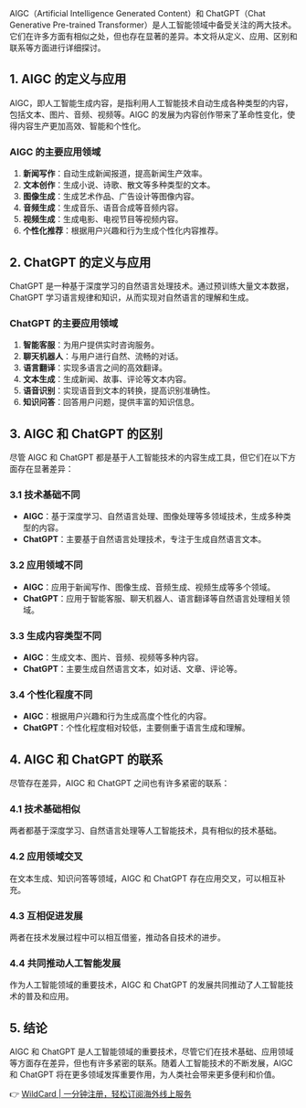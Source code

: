 AIGC（Artificial Intelligence Generated Content）和 ChatGPT（Chat Generative Pre-trained Transformer）是人工智能领域中备受关注的两大技术。它们在许多方面有相似之处，但也存在显著的差异。本文将从定义、应用、区别和联系等方面进行详细探讨。

## 1. AIGC 的定义与应用

AIGC，即人工智能生成内容，是指利用人工智能技术自动生成各种类型的内容，包括文本、图片、音频、视频等。AIGC 的发展为内容创作带来了革命性变化，使得内容生产更加高效、智能和个性化。

### AIGC 的主要应用领域
1. **新闻写作**：自动生成新闻报道，提高新闻生产效率。
2. **文本创作**：生成小说、诗歌、散文等多种类型的文本。
3. **图像生成**：生成艺术作品、广告设计等图像内容。
4. **音频生成**：生成音乐、语音合成等音频内容。
5. **视频生成**：生成电影、电视节目等视频内容。
6. **个性化推荐**：根据用户兴趣和行为生成个性化内容推荐。

## 2. ChatGPT 的定义与应用

ChatGPT 是一种基于深度学习的自然语言处理技术。通过预训练大量文本数据，ChatGPT 学习语言规律和知识，从而实现对自然语言的理解和生成。

### ChatGPT 的主要应用领域
1. **智能客服**：为用户提供实时咨询服务。
2. **聊天机器人**：与用户进行自然、流畅的对话。
3. **语言翻译**：实现多语言之间的高效翻译。
4. **文本生成**：生成新闻、故事、评论等文本内容。
5. **语音识别**：实现语音到文本的转换，提高识别准确性。
6. **知识问答**：回答用户问题，提供丰富的知识信息。

## 3. AIGC 和 ChatGPT 的区别

尽管 AIGC 和 ChatGPT 都是基于人工智能技术的内容生成工具，但它们在以下方面存在显著差异：

### 3.1 技术基础不同
- **AIGC**：基于深度学习、自然语言处理、图像处理等多领域技术，生成多种类型的内容。
- **ChatGPT**：主要基于自然语言处理技术，专注于生成自然语言文本。

### 3.2 应用领域不同
- **AIGC**：应用于新闻写作、图像生成、音频生成、视频生成等多个领域。
- **ChatGPT**：应用于智能客服、聊天机器人、语言翻译等自然语言处理相关领域。

### 3.3 生成内容类型不同
- **AIGC**：生成文本、图片、音频、视频等多种内容。
- **ChatGPT**：主要生成自然语言文本，如对话、文章、评论等。

### 3.4 个性化程度不同
- **AIGC**：根据用户兴趣和行为生成高度个性化的内容。
- **ChatGPT**：个性化程度相对较低，主要侧重于语言生成和理解。

## 4. AIGC 和 ChatGPT 的联系

尽管存在差异，AIGC 和 ChatGPT 之间也有许多紧密的联系：

### 4.1 技术基础相似
两者都基于深度学习、自然语言处理等人工智能技术，具有相似的技术基础。

### 4.2 应用领域交叉
在文本生成、知识问答等领域，AIGC 和 ChatGPT 存在应用交叉，可以相互补充。

### 4.3 互相促进发展
两者在技术发展过程中可以相互借鉴，推动各自技术的进步。

### 4.4 共同推动人工智能发展
作为人工智能领域的重要技术，AIGC 和 ChatGPT 的发展共同推动了人工智能技术的普及和应用。

## 5. 结论

AIGC 和 ChatGPT 是人工智能领域的重要技术，尽管它们在技术基础、应用领域等方面存在差异，但也有许多紧密的联系。随着人工智能技术的不断发展，AIGC 和 ChatGPT 将在更多领域发挥重要作用，为人类社会带来更多便利和价值。

👉 [WildCard | 一分钟注册，轻松订阅海外线上服务](https://bit.ly/bewildcard)